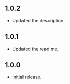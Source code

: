 ## 1.0.2

* Updated the description.

## 1.0.1

* Updated the read me.

## 1.0.0

* Initial release.